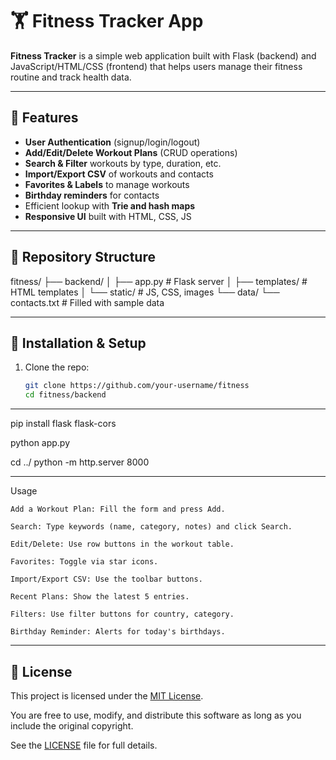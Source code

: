 # 🏋️ Fitness Tracker App

**Fitness Tracker** is a simple web application built with Flask (backend) and JavaScript/HTML/CSS (frontend) that helps users manage their fitness routine and track health data.

---

## 🚀 Features

- **User Authentication** (signup/login/logout)
- **Add/Edit/Delete Workout Plans** (CRUD operations)
- **Search & Filter** workouts by type, duration, etc.
- **Import/Export CSV** of workouts and contacts
- **Favorites & Labels** to manage workouts
- **Birthday reminders** for contacts
- Efficient lookup with **Trie and hash maps**
- **Responsive UI** built with HTML, CSS, JS

---

## 📁 Repository Structure

fitness/
├── backend/
│ ├── app.py # Flask server
│ ├── templates/ # HTML templates
│ └── static/ # JS, CSS, images
└── data/
└── contacts.txt # Filled with sample data


---

## 💾 Installation & Setup

1. Clone the repo:  
   ```bash
   git clone https://github.com/your-username/fitness
   cd fitness/backend

---
pip install flask flask-cors

python app.py

cd ../
python -m http.server 8000

---

 Usage

    Add a Workout Plan: Fill the form and press Add.

    Search: Type keywords (name, category, notes) and click Search.

    Edit/Delete: Use row buttons in the workout table.

    Favorites: Toggle via star icons.

    Import/Export CSV: Use the toolbar buttons.

    Recent Plans: Show the latest 5 entries.

    Filters: Use filter buttons for country, category.

    Birthday Reminder: Alerts for today's birthdays.


---

## 📄 License

This project is licensed under the [MIT License](LICENSE).

You are free to use, modify, and distribute this software as long as you include the original copyright.

See the [LICENSE](LICENSE) file for full details.


